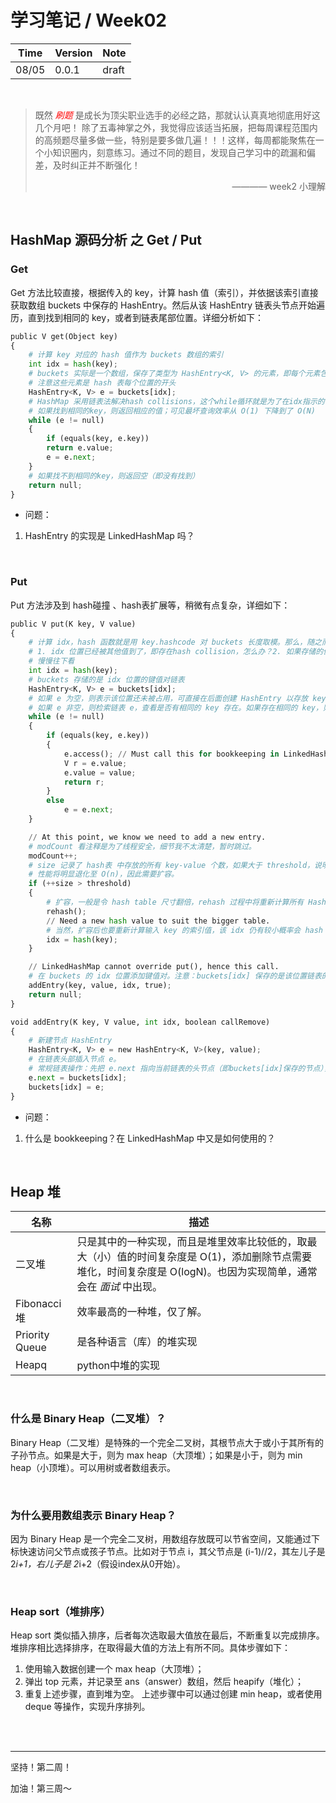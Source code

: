 # 学习笔记 / Week02

|Time|Version|Note|
|---|---|---|
|08/05|0.0.1|draft|

</br>


> 既然 <font color=red>*刷题*</font> 是成长为顶尖职业选手的必经之路，那就认认真真地彻底用好这几个月吧！
> 除了五毒神掌之外，我觉得应该适当拓展，把每周课程范围内的高频题尽量多做一些，特别是要多做几遍！！！这样，每周都能聚焦在一个小知识圈内，刻意练习。通过不同的题目，发现自己学习中的疏漏和偏差，及时纠正并不断强化！
> 
> <p align="right">———— week2 小理解</p>

</br>

## HashMap 源码分析 之 Get / Put

### Get

Get 方法比较直接，根据传入的 key，计算 hash 值（索引），并依据该索引直接获取数组 buckets 中保存的 HashEntry。然后从该 HashEntry 链表头节点开始遍历，直到找到相同的 key，或者到链表尾部位置。详细分析如下：
```python
public V get(Object key)
{
    # 计算 key 对应的 hash 值作为 buckets 数组的索引
    int idx = hash(key);
    # buckets 实际是一个数组，保存了类型为 HashEntry<K, V> 的元素，即每个元素包含了键值对
    # 注意这些元素是 hash 表每个位置的开头
    HashEntry<K, V> e = buckets[idx];
    # HashMap 采用链表法解决hash collisions，这个while循环就是为了在idx指示的链表中，找到对应的key
    # 如果找到相同的key，则返回相应的值；可见最坏查询效率从 O(1) 下降到了 O(N)
    while (e != null)
    {
        if (equals(key, e.key))
        return e.value;
        e = e.next;
    }
    # 如果找不到相同的key，则返回空（即没有找到）
    return null;
}
```
* 问题：
1. HashEntry 的实现是 LinkedHashMap 吗？

</br>

### Put

Put 方法涉及到 hash碰撞 、hash表扩展等，稍微有点复杂，详细如下：
```python
public V put(K key, V value)
{
    # 计算 idx，hash 函数就是用 key.hashcode 对 buckets 长度取模。那么，随之而来有两个点值得思考：
    # 1. idx 位置已经被其他值到了，即存在hash collision，怎么办？2. 如果存储的值过多，hash 冲突发生的概率大，平均检索效率明显下滑到 O(n) 如何优化？
    # 慢慢往下看
    int idx = hash(key);
    # buckets 存储的是 idx 位置的键值对链表
    HashEntry<K, V> e = buckets[idx];
    # 如果 e 为空，则表示该位置还未被占用，可直接在后面创建 HashEntry 以存放 key-value；
    # 如果 e 非空，则检索链表 e，查看是否有相同的 key 存在。如果存在相同的 key，则覆盖其原本的 value。
    while (e != null)
    {
        if (equals(key, e.key))
        {
            e.access(); // Must call this for bookkeeping in LinkedHashMap.
            V r = e.value;
            e.value = value;
            return r;
        }
        else
            e = e.next;
    }

    // At this point, we know we need to add a new entry.
    # modCount 看注释是为了线程安全，细节我不太清楚，暂时跳过。
    modCount++;
    # size 记录了 hash表 中存放的所有 key-value 个数，如果大于 threshold，说明该表 hash collisions 发生的概率较高，
    # 性能将明显退化至 O(n)，因此需要扩容。
    if (++size > threshold)
    {
        # 扩容，一般是令 hash table 尺寸翻倍，rehash 过程中将重新计算所有 HashEntry 的索引值。
        rehash();
        // Need a new hash value to suit the bigger table.
        # 当然，扩容后也要重新计算输入 key 的索引值，该 idx 仍有较小概率会 hash 冲突，但扩容后整个 hash 表的平均时间复杂度回到 O(1)
        idx = hash(key);
    }

    // LinkedHashMap cannot override put(), hence this call.
    # 在 buckets 的 idx 位置添加键值对。注意：buckets[idx] 保存的是该位置链表的头节点
    addEntry(key, value, idx, true);
    return null;
}

void addEntry(K key, V value, int idx, boolean callRemove)
{
    # 新建节点 HashEntry
    HashEntry<K, V> e = new HashEntry<K, V>(key, value);
    # 在链表头部插入节点 e。
    # 常规链表操作：先把 e.next 指向当前链表的头节点（即buckets[idx]保存的节点），然后把 e 作为头节点保存到 buckets[idx] 中（覆盖原来的值）
    e.next = buckets[idx];
    buckets[idx] = e;
}
```
* 问题：
1. 什么是 bookkeeping？在 LinkedHashMap 中又是如何使用的？

</br>

## Heap 堆

|名称|描述|
|---|---|
|二叉堆|只是其中的一种实现，而且是堆里效率比较低的，取最大（小）值的时间复杂度是 O(1)，添加删除节点需要堆化，时间复杂度是 O(logN)。也因为实现简单，通常会在 *面试* 中出现。|
|Fibonacci堆|效率最高的一种堆，仅了解。|
|Priority Queue|是各种语言（库）的堆实现|
|Heapq|python中堆的实现|

</br>

### 什么是 Binary Heap（二叉堆）？

Binary Heap（二叉堆）是特殊的一个完全二叉树，其根节点大于或小于其所有的子孙节点。如果是大于，则为 max heap（大顶堆）；如果是小于，则为 min heap（小顶堆）。可以用树或者数组表示。

</br>

### 为什么要用数组表示 Binary Heap？
因为 Binary Heap 是一个完全二叉树，用数组存放既可以节省空间，又能通过下标快速访问父节点或孩子节点。比如对于节点 i，其父节点是 (i-1)//2，其左儿子是 2*i+1，右儿子是 2*i+2（假设index从0开始）。

</br>

### Heap sort（堆排序）
Heap sort 类似插入排序，后者每次选取最大值放在最后，不断重复以完成排序。堆排序相比选择排序，在取得最大值的方法上有所不同。具体步骤如下：
1. 使用输入数据创建一个 max heap（大顶堆）；
2. 弹出 top 元素，并记录至 ans（answer）数组，然后 heapify（堆化）；
3. 重复上述步骤，直到堆为空。
上述步骤中可以通过创建 min heap，或者使用 deque 等操作，实现升序排列。

</br>

</br>

----
坚持！第二周！

加油！第三周～